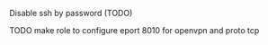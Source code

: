 Disable ssh by password (TODO)

TODO make role to configure eport 8010 for openvpn
     and proto tcp
